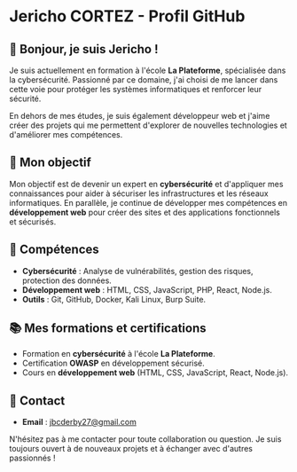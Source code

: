 # Jericho CORTEZ - Profil GitHub

## 👋 Bonjour, je suis Jericho !

Je suis actuellement en formation à l'école **La Plateforme**, spécialisée dans la cybersécurité. Passionné par ce domaine, j'ai choisi de me lancer dans cette voie pour protéger les systèmes informatiques et renforcer leur sécurité.

En dehors de mes études, je suis également développeur web et j'aime créer des projets qui me permettent d'explorer de nouvelles technologies et d'améliorer mes compétences.

## 🎯 Mon objectif
Mon objectif est de devenir un expert en **cybersécurité** et d'appliquer mes connaissances pour aider à sécuriser les infrastructures et les réseaux informatiques. En parallèle, je continue de développer mes compétences en **développement web** pour créer des sites et des applications fonctionnels et sécurisés.

## 🔧 Compétences
- **Cybersécurité** : Analyse de vulnérabilités, gestion des risques, protection des données.
- **Développement web** : HTML, CSS, JavaScript, PHP, React, Node.js.
- **Outils** : Git, GitHub, Docker, Kali Linux, Burp Suite.

## 📚 Mes formations et certifications
- Formation en **cybersécurité** à l'école **La Plateforme**.
- Certification **OWASP** en développement sécurisé.
- Cours en **développement web** (HTML, CSS, JavaScript, React, Node.js).

## 💬 Contact
- **Email** : [jbcderby27@gmail.com](mailto:jbcderby27@gmail.com)

N'hésitez pas à me contacter pour toute collaboration ou question. Je suis toujours ouvert à de nouveaux projets et à échanger avec d'autres passionnés !


